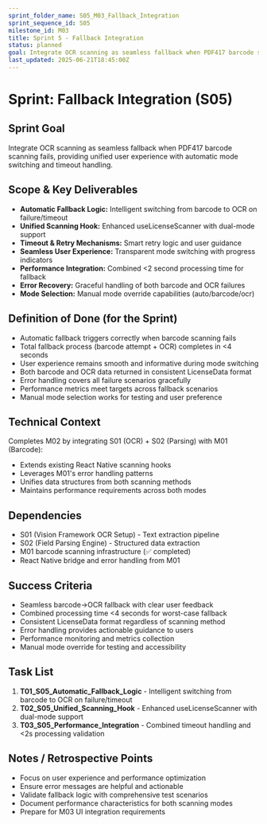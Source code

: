 ```yaml
---
sprint_folder_name: S05_M03_Fallback_Integration
sprint_sequence_id: S05
milestone_id: M03
title: Sprint 5 - Fallback Integration
status: planned
goal: Integrate OCR scanning as seamless fallback when PDF417 barcode scanning fails, providing unified user experience
last_updated: 2025-06-21T18:45:00Z
---
```


# Sprint: Fallback Integration (S05)

## Sprint Goal
Integrate OCR scanning as seamless fallback when PDF417 barcode scanning fails, providing unified user experience with automatic mode switching and timeout handling.

## Scope & Key Deliverables
- **Automatic Fallback Logic:** Intelligent switching from barcode to OCR on failure/timeout
- **Unified Scanning Hook:** Enhanced useLicenseScanner with dual-mode support
- **Timeout & Retry Mechanisms:** Smart retry logic and user guidance
- **Seamless User Experience:** Transparent mode switching with progress indicators
- **Performance Integration:** Combined <2 second processing time for fallback
- **Error Recovery:** Graceful handling of both barcode and OCR failures
- **Mode Selection:** Manual mode override capabilities (auto/barcode/ocr)

## Definition of Done (for the Sprint)
- Automatic fallback triggers correctly when barcode scanning fails
- Total fallback process (barcode attempt + OCR) completes in <4 seconds
- User experience remains smooth and informative during mode switching
- Both barcode and OCR data returned in consistent LicenseData format
- Error handling covers all failure scenarios gracefully
- Performance metrics meet targets across fallback scenarios
- Manual mode selection works for testing and user preference

## Technical Context
Completes M02 by integrating S01 (OCR) + S02 (Parsing) with M01 (Barcode):
- Extends existing React Native scanning hooks
- Leverages M01's error handling patterns
- Unifies data structures from both scanning methods
- Maintains performance requirements across both modes

## Dependencies
- S01 (Vision Framework OCR Setup) - Text extraction pipeline
- S02 (Field Parsing Engine) - Structured data extraction
- M01 barcode scanning infrastructure (✅ completed)
- React Native bridge and error handling from M01

## Success Criteria
- Seamless barcode→OCR fallback with clear user feedback
- Combined processing time <4 seconds for worst-case fallback
- Consistent LicenseData format regardless of scanning method
- Error handling provides actionable guidance to users
- Performance monitoring and metrics collection
- Manual mode override for testing and accessibility

## Task List
1. **T01_S05_Automatic_Fallback_Logic** - Intelligent switching from barcode to OCR on failure/timeout
2. **T02_S05_Unified_Scanning_Hook** - Enhanced useLicenseScanner with dual-mode support
3. **T03_S05_Performance_Integration** - Combined timeout handling and <2s processing validation

## Notes / Retrospective Points
- Focus on user experience and performance optimization
- Ensure error messages are helpful and actionable
- Validate fallback logic with comprehensive test scenarios
- Document performance characteristics for both scanning modes
- Prepare for M03 UI integration requirements